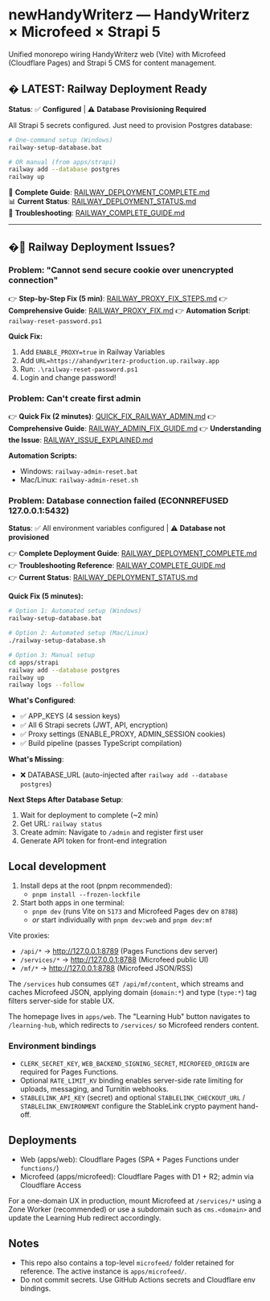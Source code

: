 # newHandyWriterz — HandyWriterz × Microfeed × Strapi 5

Unified monorepo wiring HandyWriterz web (Vite) with Microfeed (Cloudflare Pages) and Strapi 5 CMS for content management.

## � **LATEST**: Railway Deployment Ready

**Status**: ✅ **Configured** | ⚠️ **Database Provisioning Required**

All Strapi 5 secrets configured. Just need to provision Postgres database:

```bash
# One-command setup (Windows)
railway-setup-database.bat

# OR manual (from apps/strapi)
railway add --database postgres
railway up
```

📖 **Complete Guide**: [RAILWAY_DEPLOYMENT_COMPLETE.md](./RAILWAY_DEPLOYMENT_COMPLETE.md)  
📊 **Current Status**: [RAILWAY_DEPLOYMENT_STATUS.md](./RAILWAY_DEPLOYMENT_STATUS.md)  
🔧 **Troubleshooting**: [RAILWAY_COMPLETE_GUIDE.md](./RAILWAY_COMPLETE_GUIDE.md)

---

## �🚨 Railway Deployment Issues?

### Problem: "Cannot send secure cookie over unencrypted connection"

👉 **Step-by-Step Fix (5 min)**: [RAILWAY_PROXY_FIX_STEPS.md](./RAILWAY_PROXY_FIX_STEPS.md)
👉 **Comprehensive Guide**: [RAILWAY_PROXY_FIX.md](./RAILWAY_PROXY_FIX.md)
👉 **Automation Script**: `railway-reset-password.ps1`

**Quick Fix:**
1. Add `ENABLE_PROXY=true` in Railway Variables
2. Add `URL=https://ahandywriterz-production.up.railway.app`
3. Run: `.\railway-reset-password.ps1`
4. Login and change password!

### Problem: Can't create first admin

👉 **Quick Fix (2 minutes)**: [QUICK_FIX_RAILWAY_ADMIN.md](./QUICK_FIX_RAILWAY_ADMIN.md)
👉 **Comprehensive Guide**: [RAILWAY_ADMIN_FIX_GUIDE.md](./RAILWAY_ADMIN_FIX_GUIDE.md)
👉 **Understanding the Issue**: [RAILWAY_ISSUE_EXPLAINED.md](./RAILWAY_ISSUE_EXPLAINED.md)

**Automation Scripts:**
- Windows: `railway-admin-reset.bat`
- Mac/Linux: `railway-admin-reset.sh`

### Problem: Database connection failed (ECONNREFUSED 127.0.0.1:5432)

**Status**: ✅ All environment variables configured | ⚠️ **Database not provisioned**

👉 **Complete Deployment Guide**: [RAILWAY_DEPLOYMENT_COMPLETE.md](./RAILWAY_DEPLOYMENT_COMPLETE.md)  
👉 **Troubleshooting Reference**: [RAILWAY_COMPLETE_GUIDE.md](./RAILWAY_COMPLETE_GUIDE.md)  
👉 **Current Status**: [RAILWAY_DEPLOYMENT_STATUS.md](./RAILWAY_DEPLOYMENT_STATUS.md)

**Quick Fix (5 minutes):**

```bash
# Option 1: Automated setup (Windows)
railway-setup-database.bat

# Option 2: Automated setup (Mac/Linux)
./railway-setup-database.sh

# Option 3: Manual setup
cd apps/strapi
railway add --database postgres
railway up
railway logs --follow
```

**What's Configured**:
- ✅ APP_KEYS (4 session keys)
- ✅ All 6 Strapi secrets (JWT, API, encryption)
- ✅ Proxy settings (ENABLE_PROXY, ADMIN_SESSION cookies)
- ✅ Build pipeline (passes TypeScript compilation)

**What's Missing**:
- ❌ DATABASE_URL (auto-injected after `railway add --database postgres`)

**Next Steps After Database Setup**:
1. Wait for deployment to complete (~2 min)
2. Get URL: `railway status`
3. Create admin: Navigate to `/admin` and register first user
4. Generate API token for front-end integration

## Local development

1. Install deps at the root (pnpm recommended):
   - `pnpm install --frozen-lockfile`
2. Start both apps in one terminal:
   - `pnpm dev` (runs Vite on `5173` and Microfeed Pages dev on `8788`)
   - _or_ start individually with `pnpm dev:web` and `pnpm dev:mf`

Vite proxies:
- `/api/*` → http://127.0.0.1:8789 (Pages Functions dev server)
- `/services/*` → http://127.0.0.1:8788 (Microfeed public UI)
- `/mf/*` → http://127.0.0.1:8788 (Microfeed JSON/RSS)

The `/services` hub consumes `GET /api/mf/content`, which streams and caches Microfeed JSON, applying domain (`domain:*`) and type (`type:*`) tag filters server-side for stable UX.

The homepage lives in `apps/web`. The "Learning Hub" button navigates to `/learning-hub`, which redirects to `/services/` so Microfeed renders content.

### Environment bindings

- `CLERK_SECRET_KEY`, `WEB_BACKEND_SIGNING_SECRET`, `MICROFEED_ORIGIN` are required for Pages Functions.
- Optional `RATE_LIMIT_KV` binding enables server-side rate limiting for uploads, messaging, and Turnitin webhooks.
- `STABLELINK_API_KEY` (secret) and optional `STABLELINK_CHECKOUT_URL` / `STABLELINK_ENVIRONMENT` configure the StableLink crypto payment hand-off.

## Deployments

- Web (apps/web): Cloudflare Pages (SPA + Pages Functions under `functions/`)
- Microfeed (apps/microfeed): Cloudflare Pages with D1 + R2; admin via Cloudflare Access

For a one-domain UX in production, mount Microfeed at `/services/*` using a Zone Worker (recommended) or use a subdomain such as `cms.<domain>` and update the Learning Hub redirect accordingly.

## Notes

- This repo also contains a top-level `microfeed/` folder retained for reference. The active instance is `apps/microfeed/`.
- Do not commit secrets. Use GitHub Actions secrets and Cloudflare env bindings.
